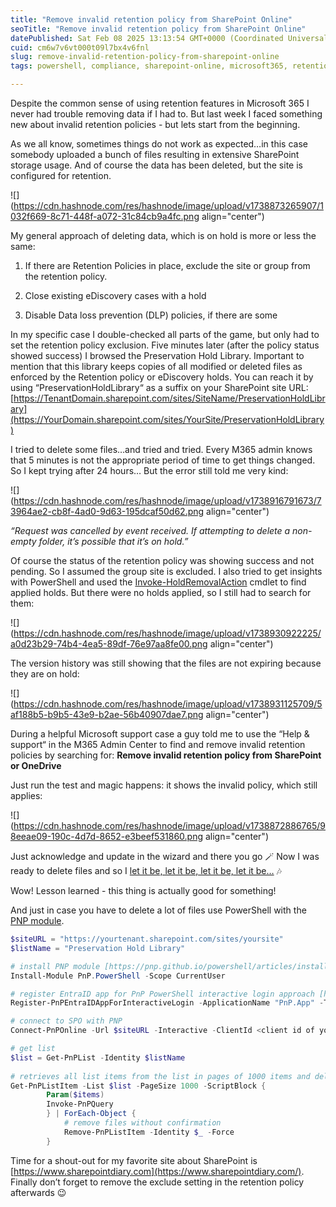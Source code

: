 ```yaml
---
title: "Remove invalid retention policy from SharePoint Online"
seoTitle: "Remove invalid retention policy from SharePoint Online"
datePublished: Sat Feb 08 2025 13:13:54 GMT+0000 (Coordinated Universal Time)
cuid: cm6w7v6vt000t09l7bx4v6fnl
slug: remove-invalid-retention-policy-from-sharepoint-online
tags: powershell, compliance, sharepoint-online, microsoft365, retention, pnp, retentionpolicy, hold

---
```


Despite the common sense of using retention features in Microsoft 365 I never had trouble removing data if I had to. But last week I faced something new about invalid retention policies - but lets start from the beginning.

As we all know, sometimes things do not work as expected…in this case somebody uploaded a bunch of files resulting in extensive SharePoint storage usage. And of course the data has been deleted, but the site is configured for retention.

![](https://cdn.hashnode.com/res/hashnode/image/upload/v1738873265907/1032f669-8c71-448f-a072-31c84cb9a4fc.png align="center")

My general approach of deleting data, which is on hold is more or less the same:

1. If there are Retention Policies in place, exclude the site or group from the retention policy.
    
2. Close existing eDiscovery cases with a hold
    
3. Disable Data loss prevention (DLP) policies, if there are some
    

In my specific case I double-checked all parts of the game, but only had to set the retention policy exclusion. Five minutes later (after the policy status showed success) I browsed the Preservation Hold Library. Important to mention that this library keeps copies of all modified or deleted files as enforced by the Retention policy or eDiscovery holds. You can reach it by using “PreservationHoldLibrary“ as a suffix on your SharePoint site URL: [https://TenantDomain.sharepoint.com/sites/SiteName/PreservationHoldLibrary](https://YourDomain.sharepoint.com/sites/YourSite/PreservationHoldLibrary)

I tried to delete some files…and tried and tried. Every M365 admin knows that 5 minutes is not the appropriate period of time to get things changed. So I kept trying after 24 hours… But the error still told me very kind:

![](https://cdn.hashnode.com/res/hashnode/image/upload/v1738916791673/73964ae2-cb8f-4ad0-9d63-195dcaf50d62.png align="center")

*“Request was cancelled by event received. If attempting to delete a non-empty folder, it’s possible that it’s on hold.”*

Of course the status of the retention policy was showing success and not pending. So I assumed the group site is excluded. I also tried to get insights with PowerShell and used the [Invoke-HoldRemovalAction](https://learn.microsoft.com/en-us/powershell/module/exchange/invoke-holdremovalaction?view=exchange-ps) cmdlet to find applied holds. But there were no holds applied, so I still had to search for them:

![](https://cdn.hashnode.com/res/hashnode/image/upload/v1738930922225/a0d23b29-74b4-4ea5-89df-76e97aa8fe00.png align="center")

The version history was still showing that the files are not expiring because they are on hold:

![](https://cdn.hashnode.com/res/hashnode/image/upload/v1738931125709/5af188b5-b9b5-43e9-b2ae-56b40907dae7.png align="center")

During a helpful Microsoft support case a guy told me to use the “Help & support“ in the M365 Admin Center to find and remove invalid retention policies by searching for: **Remove invalid retention policy from SharePoint or OneDrive**

Just run the test and magic happens: it shows the invalid policy, which still applies:

![](https://cdn.hashnode.com/res/hashnode/image/upload/v1738872886765/98eeae09-190c-4d7d-8652-e3beef531860.png align="center")

Just acknowledge and update in the wizard and there you go 🪄 Now I was ready to delete files and so I [let it be, let it be, let it be, let it be…](https://www.youtube.com/watch?v=QDYfEBY9NM4) 🎶

Wow! Lesson learned - this thing is actually good for something!

And just in case you have to delete a lot of files use PowerShell with the [PNP module](https://pnp.github.io/powershell/).

```powershell
$siteURL = "https://yourtenant.sharepoint.com/sites/yoursite"
$listName = "Preservation Hold Library"

# install PNP module [https://pnp.github.io/powershell/articles/installation.html]
Install-Module PnP.PowerShell -Scope CurrentUser

# register EntraID app for PnP PowerShell interactive login approach [https://pnp.github.io/powershell/articles/registerapplication.html]
Register-PnPEntraIDAppForInteractiveLogin -ApplicationName "PnP.App" -Tenant yourtenant.onmicrosoft.com -Interactive

# connect to SPO with PNP
Connect-PnPOnline -Url $siteURL -Interactive -ClientId <client id of your Entra ID Application Registration>

# get list
$list = Get-PnPList -Identity $listName 
 
# retrieves all list items from the list in pages of 1000 items and delete each item
Get-PnPListItem -List $list -PageSize 1000 -ScriptBlock {
        Param($items)
        Invoke-PnPQuery 
        } | ForEach-Object {
            # remove files without confirmation
            Remove-PnPListItem -Identity $_ -Force
        }
```

Time for a shout-out for my favorite site about SharePoint is [https://www.sharepointdiary.com](https://www.sharepointdiary.com/). Finally don’t forget to remove the exclude setting in the retention policy afterwards 😉